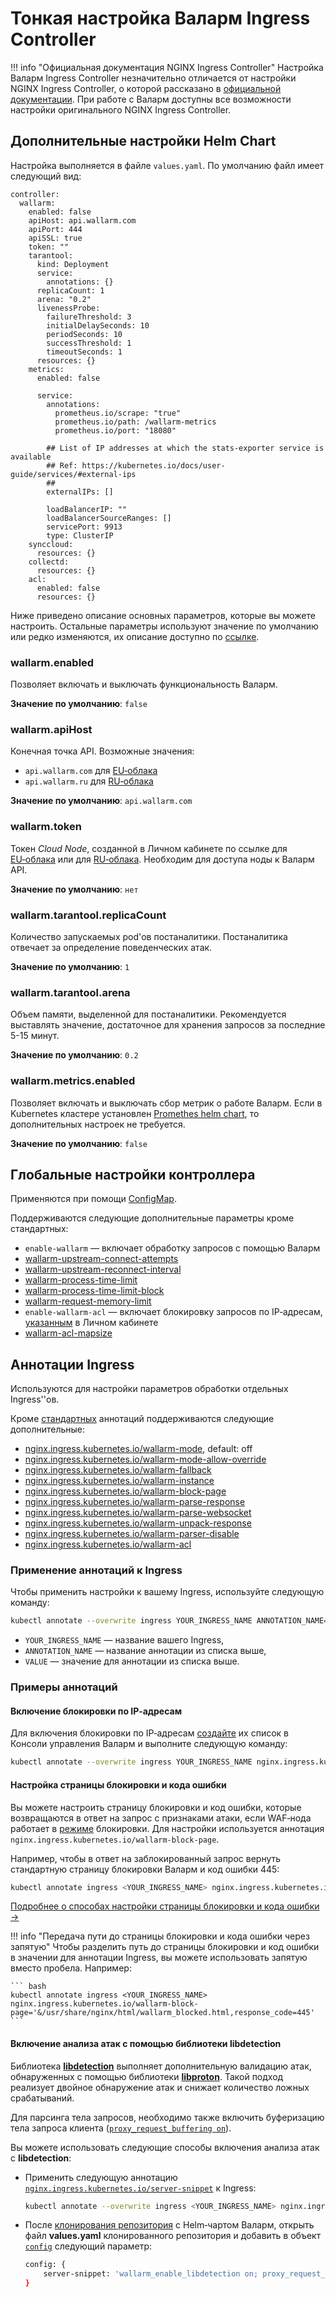 [link-helm-chart-details]:  https://github.com/wallarm/ingress-chart#configuration

# Тонкая настройка Валарм Ingress Controller

!!! info "Официальная документация NGINX Ingress Controller"
    Настройка Валарм Ingress Controller незначительно отличается от настройки NGINX Ingress Controller, о которой рассказано в [официальной документации](https://kubernetes.github.io/ingress-nginx/user-guide/nginx-configuration/). При работе с Валарм доступны все возможности настройки оригинального NGINX Ingress Controller.


## Дополнительные настройки Helm Chart

Настройка выполняется в файле `values.yaml`. По умолчанию файл имеет следующий вид:

```
controller:
  wallarm:
    enabled: false
    apiHost: api.wallarm.com
    apiPort: 444
    apiSSL: true
    token: ""
    tarantool:
      kind: Deployment
      service:
        annotations: {}
      replicaCount: 1
      arena: "0.2"
      livenessProbe:
        failureThreshold: 3
        initialDelaySeconds: 10
        periodSeconds: 10
        successThreshold: 1
        timeoutSeconds: 1
      resources: {}
    metrics:
      enabled: false

      service:
        annotations:
          prometheus.io/scrape: "true"
          prometheus.io/path: /wallarm-metrics
          prometheus.io/port: "18080"

        ## List of IP addresses at which the stats-exporter service is available
        ## Ref: https://kubernetes.io/docs/user-guide/services/#external-ips
        ##
        externalIPs: []

        loadBalancerIP: ""
        loadBalancerSourceRanges: []
        servicePort: 9913
        type: ClusterIP
    synccloud:
      resources: {}
    collectd:
      resources: {}
    acl:
      enabled: false
      resources: {}
```

Ниже приведено описание основных параметров, которые вы можете настроить. Остальные параметры используют значение по умолчанию или редко изменяются, их описание доступно по [ссылке][link-helm-chart-details].

### wallarm.enabled

Позволяет включать и выключать функциональность Валарм.

**Значение по умолчанию**: `false`

### wallarm.apiHost

Конечная точка API. Возможные значения:

* `api.wallarm.com` для [EU‑облака](../about-wallarm-waf/overview.md#euоблако)
* `api.wallarm.ru` для [RU‑облака](../about-wallarm-waf/overview.md#ruоблако)

**Значение по умолчанию**: `api.wallarm.com`

### wallarm.token

Токен *Cloud Node*, созданной в Личном кабинете по ссылке для [EU‑облака](https://my.wallarm.com/nodes) или для [RU‑облака](https://my.wallarm.ru/nodes). Необходим для доступа ноды к Валарм API.

**Значение по умолчанию**: `нет`

### wallarm.tarantool.replicaCount

Количество запускаемых pod'ов постаналитики. Постаналитика отвечает за определение поведенческих атак.

**Значение по умолчанию**: `1`

### wallarm.tarantool.arena

Объем памяти, выделенной для постаналитики. Рекомендуется выставлять значение, достаточное для хранения запросов за последние 5-15 минут.

**Значение по умолчанию**: `0.2`

### wallarm.metrics.enabled

Позволяет включать и выключать сбор метрик о работе Валарм. Если в Kubernetes кластере установлен [Promethes helm chart](https://github.com/helm/charts/tree/master/stable/prometheus), то дополнительных настроек не требуется.

**Значение по умолчанию**: `false`

## Глобальные настройки контроллера

Применяются при помощи [ConfigMap](https://kubernetes.github.io/ingress-nginx/user-guide/nginx-configuration/configmap/).

Поддерживаются следующие дополнительные параметры кроме стандартных:

* `enable-wallarm` — включает обработку запросов с помощью Валарм
* [wallarm-upstream-connect-attempts](configure-parameters-ru.md#wallarm_tarantool_upstream)
* [wallarm-upstream-reconnect-interval](configure-parameters-ru.md#wallarm_tarantool_upstream)
* [wallarm-process-time-limit](configure-parameters-ru.md#wallarm_process_time_limit)
* [wallarm-process-time-limit-block](configure-parameters-ru.md#wallarm_process_time_limit_block)
* [wallarm-request-memory-limit](configure-parameters-ru.md#wallarm_request_memory_limit)
* `enable-wallarm-acl` — включает блокировку запросов по IP‑адресам, [указанным](../user-guides/blacklist.md) в Личном кабинете
* [wallarm-acl-mapsize](configure-parameters-ru.md#wallarm_acl_map_size)

## Аннотации Ingress

Используются для настройки параметров обработки отдельных Ingress''ов.

Кроме [стандартных](https://kubernetes.github.io/ingress-nginx/user-guide/nginx-configuration/annotations/) аннотаций поддерживаются следующие дополнительные:

* [nginx.ingress.kubernetes.io/wallarm-mode](configure-parameters-ru.md#wallarm_mode), default: off
* [nginx.ingress.kubernetes.io/wallarm-mode-allow-override](configure-parameters-ru.md#wallarm_mode_allow_override)
* [nginx.ingress.kubernetes.io/wallarm-fallback](configure-parameters-ru.md#wallarm_fallback)
* [nginx.ingress.kubernetes.io/wallarm-instance](configure-parameters-ru.md#wallarm_instance)
* [nginx.ingress.kubernetes.io/wallarm-block-page](configure-parameters-ru.md#wallarm_block_page)
* [nginx.ingress.kubernetes.io/wallarm-parse-response](configure-parameters-ru.md#wallarm_parse_response)
* [nginx.ingress.kubernetes.io/wallarm-parse-websocket](configure-parameters-ru.md#wallarm_parse_websocket)
* [nginx.ingress.kubernetes.io/wallarm-unpack-response](configure-parameters-ru.md#wallarm_unpack_response)
* [nginx.ingress.kubernetes.io/wallarm-parser-disable](configure-parameters-ru.md#wallarm_parser_disable)
* [nginx.ingress.kubernetes.io/wallarm-acl](configure-parameters-ru.md#wallarm_acl)

### Применение аннотаций к Ingress

Чтобы применить настройки к вашему Ingress, используйте следующую команду:

``` bash
kubectl annotate --overwrite ingress YOUR_INGRESS_NAME ANNOTATION_NAME=VALUE
```

* `YOUR_INGRESS_NAME` — название вашего Ingress,
* `ANNOTATION_NAME` — название аннотации из списка выше,
* `VALUE` — значение для аннотации из списка выше.

### Примеры аннотаций

#### Включение блокировки по IP‑адресам

Для включения блокировки по IP‑адресам [создайте](../user-guides/blacklist.md) их список в Консоли управления Валарм и выполните следующую команду:

``` bash
kubectl annotate --overwrite ingress YOUR_INGRESS_NAME nginx.ingress.kubernetes.io/wallarm-acl=on
```

#### Настройка страницы блокировки и кода ошибки

Вы можете настроить страницу блокировки и код ошибки, которые возвращаются в ответ на запрос с признаками атаки, если WAF‑нода работает в [режиме](configure-wallarm-mode.md) блокировки. Для настройки используется аннотация `nginx.ingress.kubernetes.io/wallarm-block-page`.

Например, чтобы в ответ на заблокированный запрос вернуть стандартную страницу блокировки Валарм и код ошибки 445:

``` bash
kubectl annotate ingress <YOUR_INGRESS_NAME> nginx.ingress.kubernetes.io/wallarm-block-page='&/usr/share/nginx/html/wallarm_blocked.html response_code=445'
```

[Подробнее о способах настройки страницы блокировки и кода ошибки →](configuration-guides/configure-block-page-and-code.md)

!!! info "Передача пути до страницы блокировки и кода ошибки через запятую"
    Чтобы разделить путь до страницы блокировки и код ошибки в значении для аннотации Ingress, вы можете использовать запятую вместо пробела. Например:

    ``` bash
    kubectl annotate ingress <YOUR_INGRESS_NAME> nginx.ingress.kubernetes.io/wallarm-block-page='&/usr/share/nginx/html/wallarm_blocked.html,response_code=445'
    ```

#### Включение анализа атак с помощью библиотеки libdetection

Библиотека [**libdetection**](../about-wallarm-waf/protecting-against-attacks.md#библиотека-libdetection) выполняет дополнительную валидацию атак, обнаруженных с помощью библиотеки [**libproton**](../about-wallarm-waf/protecting-against-attacks.md#библиотека-libproton). Такой подход реализует двойное обнаружение атак и снижает количество ложных срабатываний.

Для парсинга тела запросов, необходимо также включить буферизацию тела запроса клиента ([`proxy_request_buffering on`](https://nginx.org/ru/docs/http/ngx_http_proxy_module.html#proxy_request_buffering)).

Вы можете использовать следующие способы включения анализа атак с **libdetection**:

* Применить следующую аннотацию [`nginx.ingress.kubernetes.io/server-snippet`](https://kubernetes.github.io/ingress-nginx/user-guide/nginx-configuration/annotations/#server-snippet) к Ingress:

    ```bash
    kubectl annotate --overwrite ingress <YOUR_INGRESS_NAME> nginx.ingress.kubernetes.io/server-snippet="wallarm_enable_libdetection on; proxy_request_buffering on;"
    ```
* После [клонирования репозитория](installation-kubernetes-ru.md#шаг-1-установка-ingressконтроллера-валарм) с Helm‑чартом Валарм, открыть файл **values.yaml** клонированного репозитория и добавить в объект [`config`](https://github.com/wallarm/ingress-chart/blob/master/wallarm-ingress/values.yaml#L20) следующий параметр:

    ```bash
    config: {
        server-snippet: 'wallarm_enable_libdetection on; proxy_request_buffering on;'
    }
    ```
